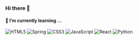 ### Hi there 👋

<h4> 🌱 I’m currently learning ... </h4>
<img alt="HTML5" src = "https://img.shields.io/badge/-HTML5-F05032?style=for-the-badge&logo=html5&logoColor=ffffff"/>
<img alt="Spring" src ="https://img.shields.io/badge/-Spring-6DB33F?style=for-the-badge&logo=spring"/>
<img alt="CSS3" src ="https://img.shields.io/badge/CSS3-007ACC.svg?style=for-the-badge&logo=css3"/>
<img alt="JavaScript" src ="https://img.shields.io/badge/-JavaScript-F7DF1E?style=for-the-badge&logo=javascript&logoColor=000000"/>
<img alt="React" src ="https://img.shields.io/badge/-React-222222?style=for-the-badge&logo=react"/>
<img alt="Python" src ="https://img.shields.io/badge/Python-3776AB.svg?style=for-the-badge&logo=Python&logoColor=white"/>


<!--
**sls0263/sls0263** is a ✨ _special_ ✨ repository because its `README.md` (this file) appears on your GitHub profile.

Here are some ideas to get you started:

- 🔭 I’m currently working on ...
- 🌱 I’m currently learning ...
- 👯 I’m looking to collaborate on ...
- 🤔 I’m looking for help with ...
- 💬 Ask me about ...
- 📫 How to reach me: ...
- 😄 Pronouns: ...
- ⚡ Fun fact: ...
-->
